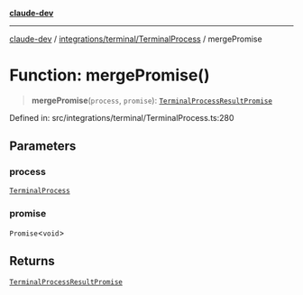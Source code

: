 [**claude-dev**](../../../../README.md)

***

[claude-dev](../../../../README.md) / [integrations/terminal/TerminalProcess](../README.md) / mergePromise

# Function: mergePromise()

> **mergePromise**(`process`, `promise`): [`TerminalProcessResultPromise`](../type-aliases/TerminalProcessResultPromise.md)

Defined in: src/integrations/terminal/TerminalProcess.ts:280

## Parameters

### process

[`TerminalProcess`](../classes/TerminalProcess.md)

### promise

`Promise`\<`void`\>

## Returns

[`TerminalProcessResultPromise`](../type-aliases/TerminalProcessResultPromise.md)
